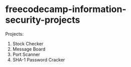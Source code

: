 # freecodecamp-information-security-projects

Projects:

1. Stock Checker
2. Message Board
3. Port Scanner
4. SHA-1 Password Cracker
